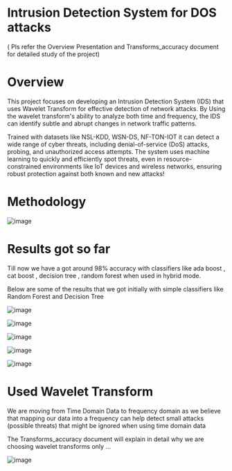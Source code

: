 # Intrusion Detection System for DOS attacks

( Pls refer the Overview Presentation and Transforms_accuracy document for detailed study of the project)

# Overview 

This project focuses on developing an Intrusion Detection System (IDS) that uses Wavelet Transform for effective detection of network attacks. By Using the wavelet transform's ability to analyze both time and frequency, the IDS can identify subtle and abrupt changes in network traffic patterns. 

Trained with datasets like NSL-KDD, WSN-DS, NF-TON-IOT it can detect a wide range of cyber threats, including denial-of-service (DoS) attacks, probing, and unauthorized access attempts. The system uses machine learning to quickly and efficiently spot threats, even in resource-constrained environments like IoT devices and wireless networks, ensuring robust protection against both known and new attacks!

# Methodology 

![image](https://github.com/user-attachments/assets/d7098102-dd7f-4f16-b21c-e3730f2ed289)

# Results got so far 

Till now we have a got around 98% accuracy with classifiers like ada boost , cat boost , decision tree , random forest when used in hybrid mode.

Below are some of the results that we got initially with simple classifiers like Random Forest and Decision Tree

![image](https://github.com/user-attachments/assets/f25ae35f-da1a-418b-a250-e72ff27f6947)

![image](https://github.com/user-attachments/assets/629bfad6-9297-4c21-9b8d-3b7bc0e3bc7b)

![image](https://github.com/user-attachments/assets/aab919b9-bb76-4393-b8cb-ce4ab2f3c9fb)

![image](https://github.com/user-attachments/assets/9a793e1b-b038-4f52-8274-db518b20582e)

![image](https://github.com/user-attachments/assets/4d3a227e-14a7-48bc-9d36-68d6baf6996c)




# Used Wavelet Transform

We are moving from Time Domain Data to frequency domain as we believe  that mapping our data into a frequency can help detect small attacks  (possible threats) that might be ignored when using time domain data

The Transforms_accuracy document will explain in detail why we are choosing wavelet transforms only ...

![image](https://github.com/user-attachments/assets/0214bfa7-c8df-4f1a-a42b-6b659f5b0fbc)







